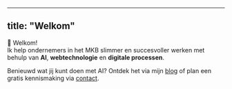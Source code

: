 
---
title: "Welkom"
---

👋 Welkom!  
Ik help ondernemers in het MKB slimmer en succesvoller werken met behulp van **AI**, **webtechnologie** en **digitale processen**.

Benieuwd wat jij kunt doen met AI? Ontdek het via mijn [blog](/blog/) of plan een gratis kennismaking via [contact](/contact/).
